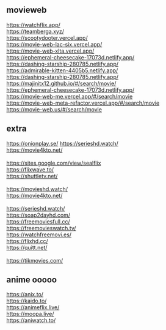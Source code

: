 ## movieweb

https://watchflix.app/ <br>
https://teamberga.xyz/ <br>
https://scootydooter.vercel.app/ <br>
https://movie-web-lac-six.vercel.app/ <br>
https://movie-web-xlta.vercel.app/ <br>
https://ephemeral-cheesecake-17073d.netlify.app/ <br>
https://dashing-starship-280785.netlify.app/ <br>
https://admirable-kitten-4405b5.netlify.app/ <br>
https://dashing-starship-280785.netlify.app/ <br>
https://majinitx12.github.io/#/search/movie/ <br>
https://ephemeral-cheesecake-17073d.netlify.app/ <br>
https://movie-web-me.vercel.app/#/search/movie <br>
https://movie-web-meta-refactor.vercel.app/#/search/movie <br>
https://movie-web.us/#/search/movie <br>

## extra

https://onionplay.se/
https://serieshd.watch/ <br>
https://movie4kto.net/ <br> <br>
https://sites.google.com/view/sealflix <br>
https://flixwave.to/ <br>
https://shuttletv.net/ <br> <br>
https://movieshd.watch/ <br>
https://movie4kto.net/ <br> <br>
https://serieshd.watch/ <br>
https://soap2dayhd.com/ <br>
https://freemoviesfull.cc/ <br>
https://freemovieswatch.tv/ <br>
https://watchfreemovi.es/ <br>
https://flixhd.cc/ <br>
https://quitt.net/ <br> <br>
https://tikmovies.com/ <br>

## anime ooooo

https://anix.to/ <br>
https://kaido.to/ <br>
https://animeflix.live/ <br>
https://moopa.live/ <br>
https://aniwatch.to/ <br>
